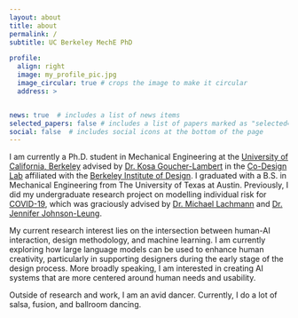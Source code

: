 ```yaml
---
layout: about
title: about
permalink: /
subtitle: UC Berkeley MechE PhD

profile:
  align: right
  image: my_profile_pic.jpg
  image_circular: true # crops the image to make it circular
  address: >


news: true  # includes a list of news items
selected_papers: false # includes a list of papers marked as "selected={true}"
social: false  # includes social icons at the bottom of the page
---
```

I am currently a Ph.D. student in Mechanical Engineering at the [University of California, Berkeley](https://www.berkeley.edu/) advised by [Dr. Kosa Goucher-Lambert](http://www.kosagl.com/) in the [Co-Design Lab](https://codesign.berkeley.edu/) affiliated with the [Berkeley Institute of Design](http://bid.berkeley.edu/). I graduated with a B.S. in Mechanical Engineering from The University of Texas at Austin. Previously, I did my undergraduate research project on modelling individual risk for [COVID-19](https://github.com/kevin-m-1515/COVID-Individual-Risk-Calculator), which was graciously advised by [Dr. Michael Lachmann](https://www.santafe.edu/people/profile/michael-lachmann) and [Dr. Jennifer Johnson-Leung](https://www.uidaho.edu/sci/mathstat/our-people/faculty/jenfns).

My current research interest lies on the intersection between human-AI interaction, design methodology, and machine learning. I am currently exploring how large language models can be used to enhance human creativity, particularly in supporting designers during the early stage of the design process. More broadly speaking, I am interested in creating AI systems that are more centered around human needs and usability.

Outside of research and work, I am an avid dancer. Currently, I do a lot of salsa, fusion, and ballroom dancing.

